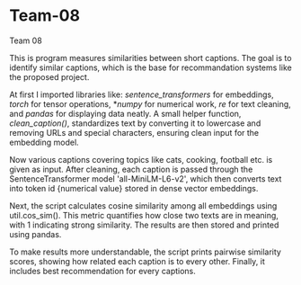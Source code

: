 # Team-08
Team 08

This is program measures similarities between short captions. The goal is to identify similar captions, which is the base for recommandation systems like the proposed project.

At first I imported libraries like: *sentence_transformers* for embeddings, *torch* for tensor operations, **numpy* for numerical work, *re* for text cleaning, and *pandas* for displaying data neatly. A small helper function, *clean_caption()*, standardizes text by converting it to lowercase and removing URLs and special characters, ensuring clean input for the embedding model.

Now various captions covering topics like cats, cooking, football etc. is given as input. After cleaning, each caption is passed through the SentenceTransformer model 'all-MiniLM-L6-v2', which then converts text into token id {numerical value} stored in dense vector embeddings.

Next, the script calculates cosine similarity among all embeddings using util.cos_sim(). This metric quantifies how close two texts are in meaning, with 1 indicating strong similarity. The results are then stored and printed using pandas.

To make results more understandable, the script prints pairwise similarity scores, showing how related each caption is to every other. Finally, it includes best recommendation for every captions.
